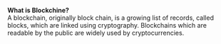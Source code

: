 <b>What is Blockchine? </b><br>
A blockchain, originally block chain, is a growing list of records, called blocks, which are linked using cryptography. 
Blockchains which are readable by the public are widely used by cryptocurrencies.
